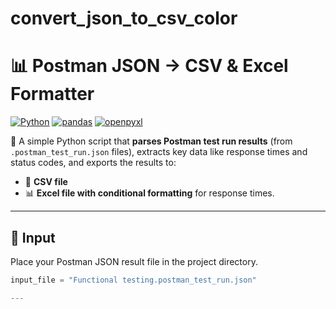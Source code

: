 # convert_json_to_csv_color
# 📊 Postman JSON → CSV & Excel Formatter

[![Python](https://img.shields.io/badge/Python-3.8+-blue.svg)](https://www.python.org/)
[![pandas](https://img.shields.io/badge/pandas-✔️-orange.svg)](https://pandas.pydata.org/)
[![openpyxl](https://img.shields.io/badge/openpyxl-✔️-green.svg)](https://openpyxl.readthedocs.io/)

🚀 A simple Python script that **parses Postman test run results** (from `.postman_test_run.json` files), extracts key data like response times and status codes, and exports the results to:

- 📄 **CSV file**
- 📊 **Excel file with conditional formatting** for response times.

---

## 📁 Input

Place your Postman JSON result file in the project directory.

```python
input_file = "Functional testing.postman_test_run.json"

---
